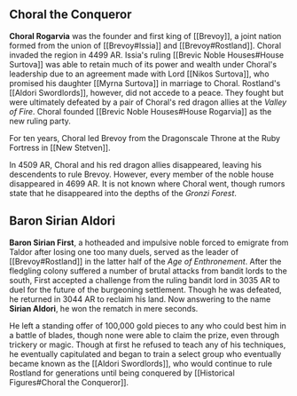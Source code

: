 ## Choral the Conqueror
**Choral Rogarvia** was the founder and first king of [[Brevoy]], a joint nation formed from the union of [[Brevoy#Issia]] and [[Brevoy#Rostland]]. Choral invaded the region in 4499 AR. Issia's ruling [[Brevic Noble Houses#House Surtova]] was able to retain much of its power and wealth under Choral's leadership due to an agreement made with Lord [[Nikos Surtova]], who promised his daughter [[Myrna Surtova]] in marriage to Choral. Rostland's [[Aldori Swordlords]], however, did not accede to a peace. They fought but were ultimately defeated by a pair of Choral's red dragon allies at the *Valley of Fire*. Choral founded [[Brevic Noble Houses#House Rogarvia]] as the new ruling party.

For ten years, Choral led Brevoy from the Dragonscale Throne at the Ruby Fortress in [[New Stetven]].

In 4509 AR, Choral and his red dragon allies disappeared, leaving his descendents to rule Brevoy. However, every member of the noble house disappeared in 4699 AR. It is not known where Choral went, though rumors state that he disappeared into the depths of the *Gronzi Forest*.

## Baron Sirian Aldori
**Baron Sirian First**, a hotheaded and impulsive noble forced to emigrate from Taldor after losing one too many duels, served as the leader of [[Brevoy#Rostland]] in the latter half of the *Age of Enthronement*. After the fledgling colony suffered a number of brutal attacks from bandit lords to the south, First accepted a challenge from the ruling bandit lord in 3035 AR to duel for the future of the burgeoning settlement. Though he was defeated, he returned in 3044 AR to reclaim his land. Now answering to the name **Sirian Aldori**, he won the rematch in mere seconds.

He left a standing offer of 100,000 gold pieces to any who could best him in a battle of blades, though none were able to claim the prize, even through trickery or magic. Though at first he refused to teach any of his techniques, he eventually capitulated and began to train a select group who eventually became known as the [[Aldori Swordlords]], who would continue to rule Rostland for generations until being conquered by [[Historical Figures#Choral the Conqueror]].

